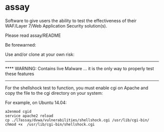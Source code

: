 assay
=====

Software to give users the ability to test the effectiveness of their WAF/Layer 7/Web Application Security solution(s).

Please read assay/README

Be forewarned:

Use and/or clone at your own risk:

*****************************************************************************************
**** WARNING: Contains live Malware … it is the only way to properly test these features
*****************************************************************************************

For the shellshock test to function, you must enable cgi on Apache and copy the file to the cgi
directory on your system:

  For example, on Ubuntu 14.04:

    a2enmod cgid
    service apache2 reload
    cp ./l7assay/dvwa/vulnerabilities/shellshock.cgi /usr/lib/cgi-bin/
    chmod +x  /usr/lib/cgi-bin/shellshock.cgi
